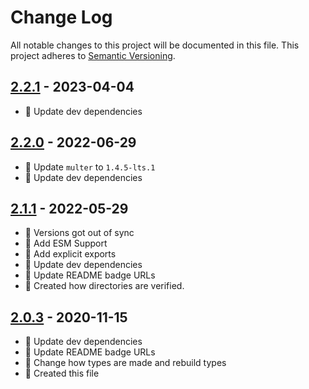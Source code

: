 # Change Log

All notable changes to this project will be documented in this file. This project adheres to [Semantic Versioning](http://semver.org/).

## [2.2.1](https://github.com/uttori/uttori-plugin-upload-multer/compare/v2.2.0...v2.2.1) - 2023-04-04

- 🎁 Update dev dependencies

## [2.2.0](https://github.com/uttori/uttori-plugin-upload-multer/compare/v2.1.1...v2.2.0) - 2022-06-29

- 🎁 Update `multer` to `1.4.5-lts.1`
- 🎁 Update dev dependencies

## [2.1.1](https://github.com/uttori/uttori-plugin-upload-multer/compare/v2.0.3...v2.1.1) - 2022-05-29

- 🥴 Versions got out of sync
- 🧰 Add ESM Support
- 🧰 Add explicit exports
- 🎁 Update dev dependencies
- 🎁 Update README badge URLs
- 🧰 Created how directories are verified.

## [2.0.3](https://github.com/uttori/uttori-plugin-upload-multer/compare/v2.0.2...v2.0.3) - 2020-11-15

- 🎁 Update dev dependencies
- 🎁 Update README badge URLs
- 🧰 Change how types are made and rebuild types
- 🧰 Created this file
